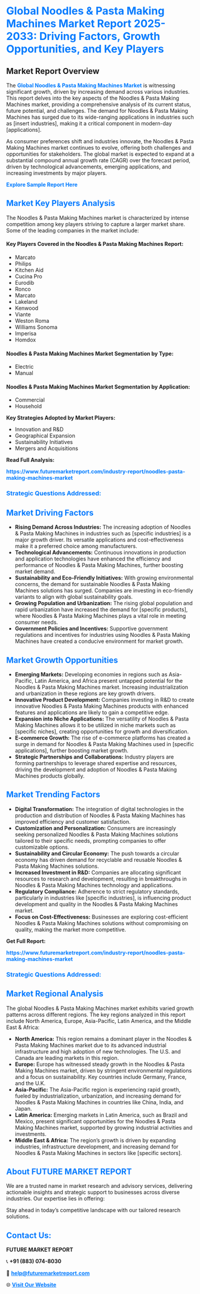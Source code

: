 <h1 style="color: #007BFF;">Global Noodles & Pasta Making Machines Market Report 2025-2033: Driving Factors, Growth Opportunities, and Key Players</h1>

<section id="overview">
<h2>Market Report Overview</h2>
<p>The <a href="https://www.futuremarketreport.com/industry-report/noodles-pasta-making-machines-market" style="color: #007BFF; text-decoration: none;"><strong>Global Noodles & Pasta Making Machines Market</strong></a> is witnessing significant growth, driven by increasing demand across various industries. This report delves into the key aspects of the Noodles & Pasta Making Machines market, providing a comprehensive analysis of its current status, future potential, and challenges. The demand for Noodles & Pasta Making Machines has surged due to its wide-ranging applications in industries such as [insert industries], making it a critical component in modern-day [applications].</p>
<p>As consumer preferences shift and industries innovate, the Noodles & Pasta Making Machines market continues to evolve, offering both challenges and opportunities for stakeholders. The global market is expected to expand at a substantial compound annual growth rate (CAGR) over the forecast period, driven by technological advancements, emerging applications, and increasing investments by major players.</p>
</section>

<section id="overview">
<p><a href="https://www.futuremarketreport.com/request-sample/reportId=89170" style="color: #007BFF; text-decoration: none;"><strong>Explore Sample Report Here</strong></a></p>
</section>

<section id="key-players">
<h2 style="color: #007BFF;">Market Key Players Analysis</h2>
<p>The Noodles & Pasta Making Machines market is characterized by intense competition among key players striving to capture a larger market share. Some of the leading companies in the market include:</p>
<h4>Key Players Covered in the Noodles & Pasta Making Machines Report:</h4>
<ul><li>Marcato</li><li>Philips</li><li>Kitchen Aid</li><li>Cucina Pro</li><li>Eurodib</li><li>Ronco</li><li>Marcato</li><li>Lakeland</li><li>Kenwood</li><li>Viante</li><li>Weston Roma</li><li>Williams Sonoma</li><li>Imperisa</li><li>Homdox</li></ul>
<h4>Noodles & Pasta Making Machines Market Segmentation by Type:</h4>
<ul><li>Electric</li><li>Manual</li></ul>

<h4>Noodles & Pasta Making Machines Market Segmentation by Application:</h4>
<ul><li>Commercial</li><li>Household</li></ul>
<p><strong>Key Strategies Adopted by Market Players:</strong></p>
<ul>
<li>Innovation and R&D</li>
<li>Geographical Expansion</li>
<li>Sustainability Initiatives</li>
<li>Mergers and Acquisitions</li>
</ul>
</section>

<section>
<p><strong>Read Full Analysis: </strong></p><a href="https://www.futuremarketreport.com/industry-report/noodles-pasta-making-machines-market" style="color: #007BFF; text-decoration: none;"><strong>https://www.futuremarketreport.com/industry-report/noodles-pasta-making-machines-market</strong></a>
<h3 style="color: #007BFF;">Strategic Questions Addressed:</h3>
</section>

<section id="driving-factors">
<h2 style="color: #007BFF;">Market Driving Factors</h2>
<ul>
<li><strong>Rising Demand Across Industries:</strong> The increasing adoption of Noodles & Pasta Making Machines in industries such as [specific industries] is a major growth driver. Its versatile applications and cost-effectiveness make it a preferred choice among manufacturers.</li>
<li><strong>Technological Advancements:</strong> Continuous innovations in production and application technologies have enhanced the efficiency and performance of Noodles & Pasta Making Machines, further boosting market demand.</li>
<li><strong>Sustainability and Eco-Friendly Initiatives:</strong> With growing environmental concerns, the demand for sustainable Noodles & Pasta Making Machines solutions has surged. Companies are investing in eco-friendly variants to align with global sustainability goals.</li>
<li><strong>Growing Population and Urbanization:</strong> The rising global population and rapid urbanization have increased the demand for [specific products], where Noodles & Pasta Making Machines plays a vital role in meeting consumer needs.</li>
<li><strong>Government Policies and Incentives:</strong> Supportive government regulations and incentives for industries using Noodles & Pasta Making Machines have created a conducive environment for market growth.</li>
</ul>
</section>

<section id="growth-opportunities">
<h2 style="color: #007BFF;">Market Growth Opportunities</h2>
<ul>
<li><strong>Emerging Markets:</strong> Developing economies in regions such as Asia-Pacific, Latin America, and Africa present untapped potential for the Noodles & Pasta Making Machines market. Increasing industrialization and urbanization in these regions are key growth drivers.</li>
<li><strong>Innovative Product Development:</strong> Companies investing in R&D to create innovative Noodles & Pasta Making Machines products with enhanced features and applications are likely to gain a competitive edge.</li>
<li><strong>Expansion into Niche Applications:</strong> The versatility of Noodles & Pasta Making Machines allows it to be utilized in niche markets such as [specific niches], creating opportunities for growth and diversification.</li>
<li><strong>E-commerce Growth:</strong> The rise of e-commerce platforms has created a surge in demand for Noodles & Pasta Making Machines used in [specific applications], further boosting market growth.</li>
<li><strong>Strategic Partnerships and Collaborations:</strong> Industry players are forming partnerships to leverage shared expertise and resources, driving the development and adoption of Noodles & Pasta Making Machines products globally.</li>
</ul>
</section>

<section id="trending-factors">
<h2 style="color: #007BFF;">Market Trending Factors</h2>
<ul>
<li><strong>Digital Transformation:</strong> The integration of digital technologies in the production and distribution of Noodles & Pasta Making Machines has improved efficiency and customer satisfaction.</li>
<li><strong>Customization and Personalization:</strong> Consumers are increasingly seeking personalized Noodles & Pasta Making Machines solutions tailored to their specific needs, prompting companies to offer customizable options.</li>
<li><strong>Sustainability and Circular Economy:</strong> The push towards a circular economy has driven demand for recyclable and reusable Noodles & Pasta Making Machines solutions.</li>
<li><strong>Increased Investment in R&D:</strong> Companies are allocating significant resources to research and development, resulting in breakthroughs in Noodles & Pasta Making Machines technology and applications.</li>
<li><strong>Regulatory Compliance:</strong> Adherence to strict regulatory standards, particularly in industries like [specific industries], is influencing product development and quality in the Noodles & Pasta Making Machines market.</li>
<li><strong>Focus on Cost-Effectiveness:</strong> Businesses are exploring cost-efficient Noodles & Pasta Making Machines solutions without compromising on quality, making the market more competitive.</li>
</ul>
</section>

<section>
<p><strong>Get Full Report: </strong></p><a href="https://www.futuremarketreport.com/industry-report/noodles-pasta-making-machines-market" style="color: #007BFF; text-decoration: none;"><strong>https://www.futuremarketreport.com/industry-report/noodles-pasta-making-machines-market</strong></a>
<h3 style="color: #007BFF;">Strategic Questions Addressed:</h3>
</section>


<section id="regional-analysis">
<h2 style="color: #007BFF;">Market Regional Analysis</h2>
<p>The global Noodles & Pasta Making Machines market exhibits varied growth patterns across different regions. The key regions analyzed in this report include North America, Europe, Asia-Pacific, Latin America, and the Middle East & Africa:</p>
<ul>
<li><strong>North America:</strong> This region remains a dominant player in the Noodles & Pasta Making Machines market due to its advanced industrial infrastructure and high adoption of new technologies. The U.S. and Canada are leading markets in this region.</li>
<li><strong>Europe:</strong> Europe has witnessed steady growth in the Noodles & Pasta Making Machines market, driven by stringent environmental regulations and a focus on sustainability. Key countries include Germany, France, and the U.K.</li>
<li><strong>Asia-Pacific:</strong> The Asia-Pacific region is experiencing rapid growth, fueled by industrialization, urbanization, and increasing demand for Noodles & Pasta Making Machines in countries like China, India, and Japan.</li>
<li><strong>Latin America:</strong> Emerging markets in Latin America, such as Brazil and Mexico, present significant opportunities for the Noodles & Pasta Making Machines market, supported by growing industrial activities and investments.</li>
<li><strong>Middle East & Africa:</strong> The region’s growth is driven by expanding industries, infrastructure development, and increasing demand for Noodles & Pasta Making Machines in sectors like [specific sectors].</li>
</ul>
</section>

<footer>
<h2 style="color: #007BFF;">About FUTURE MARKET REPORT</h2>
<p>We are a trusted name in market research and advisory services, delivering actionable insights and strategic support to businesses across diverse industries. Our expertise lies in offering:</p>

<p>Stay ahead in today’s competitive landscape with our tailored research solutions.</p>

<h2 style="color: #007BFF;">Contact Us:</h2>
<p><strong>FUTURE MARKET REPORT</strong></p>
<p>📞 <strong>+91 (883) 074-8030</strong></p>
<p>📧 <strong><a href="mailto:help@futuremarketreport.com" style="color: #007BFF;">help@futuremarketreport.com</a></strong></p>
<p>🌐 <strong><a href="https://www.futuremarketreport.com/" style="color: #007BFF;">Visit Our Website</a></strong></p>
</footer>